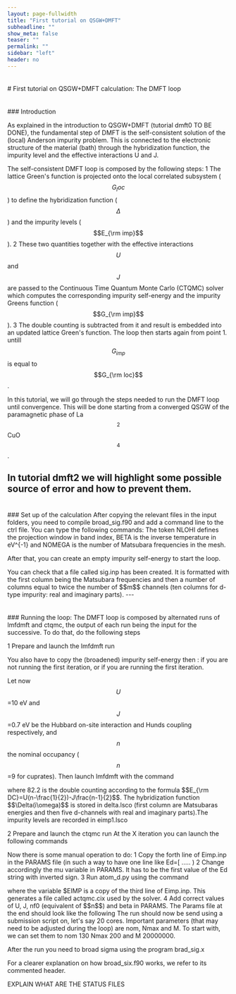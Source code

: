 ```yaml
---
layout: page-fullwidth
title: "First tutorial on QSGW+DMFT"
subheadline: ""
show_meta: false
teaser: ""
permalink: ""
sidebar: "left"
header: no
---
```

<hr style="height:5pt; visibility:hidden;" />
# First tutorial on QSGW+DMFT calculation: The DMFT loop


<hr style="height:5pt; visibility:hidden;" />
### Introduction

As explained in the introduction to QSGW+DMFT (tutorial dmft0 TO BE DONE), the fundamental step of DMFT is the self-consistent solution of the (local) Anderson impurity problem. This is connected to the electronic structure of the material (bath) through the hybridization function, the impurity level and the effective interactions U and J.
 
The self-consistent DMFT loop is composed by the following steps:
1  The lattice Green's function is projected onto the local correlated subsystem ($$ G_loc $$) to define the hybridization function ($$\Delta$$) and the impurity levels ($$E_{\rm imp}$$).
2  These two quantities together with the effective interactions $$U$$ and $$J$$ are passed to the Continuous Time Quantum Monte Carlo (CTQMC) solver which computes the corresponding impurity self-energy and the impurity Greens function ($$G_{\rm imp}$$).
3  The double counting is subtracted from it and result is embedded into an updated lattice Green's function. The loop then starts again from point 1. untill $$G_{imp}$$ is equal to $$G_{\rm loc}$$.

In this tutorial, we will go through the steps needed to run the DMFT loop until convergence. 
This will be done starting from a converged QSGW of the paramagnetic phase of La$$_2$$CuO$$_4$$.

In tutorial dmft2 we will highlight some possible source of error and how to prevent them.
---

<hr style="height:5pt; visibility:hidden;" />
### Set up of the calculation 
After copying the relevant files in the input folders, you need to compile broad_sig.f90 and add a command line to the ctrl file. 
You can type the following commands:
<div style="display:none;margin:0px 25px 0px 25px;"id="foobar">
mkdir lmfinput qmcinput                              # prepare input folders
cp *.lsco lmfinput                                   # copy input files relevant for lmfdmft
gfortran -o broad_sig.x broad_sig.f90                # compile (here with gfortran) the broadening program
cp atom_d.py broad_sig.x Trans.dat PARAMS qmcinput/  # copy files and programs relevant for CTQMC
echo 'DMFT    PROJ=2 NLOHI=11,53 BETA=50 NOMEGA=1999 KNORM=0' >> lmfinput/ctrl.lsco  # add a line to the ctrl file 
</div>
The token NLOHI defines the projection window in band index, BETA is the inverse temperature in eV^{-1} and NOMEGA is the number of Matsubara frequencies in the mesh. 

After that, you can create an empty impurity self-energy to start the loop.
<div style="display:none;margin:0px 25px 0px 25px;"id="foobar">
mkdir sigfreq0
cd siginp0
cp ../lmfinput/*  . 
lmfdmft lsco -vnk=4 -rs=1,0 --ldadc=82.2 -job=1
</div>
You can check that a file called sig.inp has been created. It is formatted with the first column being the Matsubara frequencies and then a number of columns equal to twice the number of $$m$$ channels (ten columns for d-type impurity: real and imaginary parts).
---

<hr style="height:5pt; visibility:hidden;" />
### Running the loop:
The DMFT loop is composed by alternated runs of lmfdmft and ctqmc, the output of each run being the input for the successive. To do that, do the following steps 

1  Prepare and launch the lmfdmft run
<div style="display:none;margin:0px 25px 0px 25px;"id="foobar">
mkdir itX_lmfrun                            # with X=iteration , X=1 if first run
cp lmfinput/* itX_lmfrun                    # copy standard input files 
</div>
You also have to copy the (broadened) impurity self-energy then :
<div style="display:none;margin:0px 25px 0px 25px;"id="foobar">
cp it(X1)_qmcrun/Sig.out.brd  itX_lmfrun/sig.inp
cp it(X-1)_qmcrun/g_qmc.dat   itX_lmfrun/gimp.prev.lsco
</div> if you are not running the first iteration, or 
<div style="display:none;margin:0px 25px 0px 25px;"id="foobar">
cp siginp0/sig.inp it1_lmfrun/sig.inp
</div> if you are running the first iteration.

Let now $$U$$=10 eV and $$J$$=0.7 eV be the Hubbard on-site interaction and Hunds coupling respectively, and $$n$$ the nominal occupancy ($$n$$=9 for cuprates). Then launch lmfdmft with the command 
<div style="display:none;margin:0px 25px 0px 25px;"id="foobar">
lmfdmft lsco -vnk=4 --rs=1,0 --ldadc=82.2 -job=1 
</div>
where 82.2 is the double counting according to the formula $$E_{\rm DC}=U(n-\frac{1}{2})-J\frac{n-1}{2}$$. The hybridization function $$\Delta(i\omega)$$ is stored in delta.lsco (first column are Matsubaras energies and then five d-channels with real and imaginary parts).The impurity levels are recorded in eimp1.lsco 

2  Prepare and launch the ctqmc run 
At the X iteration you can launch the following commands
<div style="display:none;margin:0px 25px 0px 25px;"id="foobar">
mkdir itX_qmcrun                                 # the running folder
cp qmcinput/*   itX_qmcrun/                      # copy input files and relevant executables
cp itX_lmfrun/delta.lsco  itX_qmcrun/Delta.inp   # copy relevant output from lmfdmft
cp itX_lmfrun/eimp1.lsco  itX_qmcrun/Eimp.inp    # copy relevant output from lmfdmft
</div>

Now there is some manual operation to do:
1  Copy the forth line of Eimp.inp in the PARAMS file (in such a way to have one line like Ed=[ ..... ) 
2  Change accordingly the mu variable in PARAMS. It has to be the first value of the Ed string with inverted sign.
3  Run atom_d.py using the command
<div style="display:none;margin:0px 25px 0px 25px;"id="foobar">
python atom_d.py J=0.7 l=2 cx=0.0 OCA_G=False qatom=0 "CoulombF='Ising'" HB2=False $EIMP
</div> where the variable $EIMP is a copy of the third line of Eimp.inp. This generates a file called actqmc.cix used by the solver.
4  Add correct values of U, J, nf0 (equivalent of $$n$$) and beta in PARAMS. The Params file at the end should look like the following 
<div style="display:none;margin:0px 25px 0px 25px;"id="foobar">
Ntau  1000
OffDiagonal  real
Sig  Sig.out
Naver  100000000
SampleGtau  1000
Gf  Gf.out
Delta  Delta.inp
cix  actqmc.cix
Nmax  200         # Maximum perturbation order allowed
nom  130          # Number of Matsubara frequency points sampled
exe  ctqmc        # Name of the executable
tsample  50       # How often to record measurements
nomD  150         # Number of Matsubara frequency points sampled
Ed=[ -84.811465, -84.562847, -84.169182, -84.562583, -84.129468]     # Impurity levels updated by bash script
M  20000000.0     # Total number of Monte Carlo steps per core
Ncout  200000     # How often to print out info
PChangeOrder  0.9         # Ratio between trial steps: add-remove-a-kink / move-a-kink
CoulombF  'Ising'         # Ising Coulomb interaction
mu   84.811465  # QMC chemical potential by bash script
warmup  500000            # Warmup number of QMC steps
GlobalFlip  200000        # How often to try a global flip
OCA_G  False      # No OCA diagrams being computed - for speed
sderiv  0.02      # Maximum derivative mismatch accepted for tail concatenation
aom  3            # Number of frequency points used to determin the value of sigma at nom
HB2  False        # Should we compute self-energy with the Bullas trick?
U    10.0
J    0.7
nf0  9.0
beta 50.0
</div>
The run	should now be send using a submission script on, let's say 20 cores. Important parameters (that may need to be adjusted during the loop) are nom, Nmax and M. To start with, we can set them to nom 130 Nmax 200 and M 20000000.

After the run you need to broad sigma using the program brad_sig.x
<div style="display:none;margin:0px 25px 0px 25px;"id="foobar">
cd itX_qmcrun
cp ../qmcinput/broad_sig.x .
echo 'Sig.out 130 l "55  20  130" k "1 2 3 4 5"'| ./broad_sig.x > broad.log
</div> For a clearer explanation on how broad_six.f90 works, we refer to its commented header.


EXPLAIN WHAT ARE THE STATUS FILES


